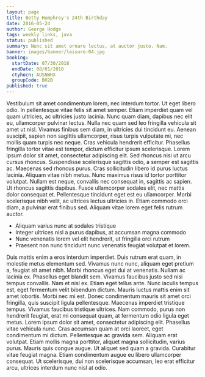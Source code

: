 ```yaml
---
layout: page
title: Betty Humphrey's 24th Birthday
date: 2016-05-24
author: George Hodge
tags: weekly links, java
status: published
summary: Nunc sit amet ornare lectus, at auctor justo. Nam.
banner: images/banner/leisure-04.jpg
booking:
  startDate: 07/30/2018
  endDate: 08/01/2018
  ctyhocn: AUSNWHX
  groupCode: BH2B
published: true
---
```

Vestibulum sit amet condimentum lorem, nec interdum tortor. Ut eget libero odio. In pellentesque vitae felis sit amet semper. Etiam imperdiet quam vel quam ultricies, ac ultricies justo lacinia. Nunc quam diam, dapibus nec elit eu, ullamcorper pulvinar lectus. Nulla nec quam sed leo fringilla vehicula sit amet ut nisl. Vivamus finibus sem diam, in ultricies dui tincidunt eu. Aenean suscipit, sapien non sagittis ullamcorper, risus turpis vulputate mi, nec mollis quam turpis nec neque. Cras vehicula hendrerit efficitur. Phasellus fringilla tortor vitae est tempor, dictum efficitur ipsum scelerisque.
Lorem ipsum dolor sit amet, consectetur adipiscing elit. Sed rhoncus nisi ut arcu cursus rhoncus. Suspendisse scelerisque sagittis odio, a semper est sagittis ac. Maecenas sed rhoncus purus. Cras sollicitudin libero id purus luctus lacinia. Aliquam vitae nibh metus. Nunc maximus risus id tortor porttitor volutpat. Nullam est neque, convallis nec consequat in, sagittis ac sapien. Ut rhoncus sagittis dapibus. Fusce ullamcorper sodales elit, nec mattis dolor consequat et. Pellentesque tincidunt eget est eu ullamcorper. Morbi scelerisque nibh velit, ac ultrices lectus ultricies in. Etiam commodo orci diam, a pulvinar erat finibus sed. Aliquam vitae lorem eget felis rutrum auctor.

* Aliquam varius nunc at sodales tristique
* Integer ultrices nisl a purus dapibus, at accumsan magna commodo
* Nunc venenatis lorem vel elit hendrerit, ut fringilla orci rutrum
* Praesent non nunc tincidunt nunc venenatis feugiat volutpat et lorem.

Duis mattis enim a eros interdum imperdiet. Duis rutrum erat quam, in molestie metus elementum sed. Vivamus nunc nunc, aliquam eget pretium a, feugiat sit amet nibh. Morbi rhoncus eget dui at venenatis. Nullam ac lacinia ex. Phasellus eget blandit sem. Vivamus faucibus justo sed nisi tempus convallis. Nam et nisl ex. Etiam eget tellus ante. Nunc iaculis tempus est, eget fermentum velit bibendum dictum. Mauris luctus mattis enim sit amet lobortis. Morbi nec mi est. Donec condimentum mauris sit amet orci fringilla, quis suscipit ligula pellentesque. Maecenas imperdiet tristique tempus.
Vivamus faucibus tristique ultrices. Nam commodo, purus non hendrerit feugiat, erat mi consequat quam, at fermentum odio ligula eget metus. Lorem ipsum dolor sit amet, consectetur adipiscing elit. Phasellus vitae vehicula nunc. Cras accumsan quam at orci laoreet, eget condimentum mi dictum. Pellentesque ac gravida sem. Aliquam erat volutpat. Etiam mollis magna porttitor, aliquet magna sollicitudin, varius purus. Mauris quis congue augue. Ut aliquet sed quam a gravida. Curabitur vitae feugiat magna. Etiam condimentum augue eu libero ullamcorper consequat. Ut scelerisque, dui non scelerisque accumsan, leo erat efficitur arcu, ultrices interdum nunc nisl at odio.
